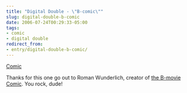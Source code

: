 ```yaml
---
title: "Digital Double - \"B-comic\""
slug: digital-double-b-comic
date: 2006-07-24T00:29:33-05:00
tags:
- comic
- digital double
redirect_from:
- entry/digital-double-b-comic/
---
```

[Comic](http://digitaldouble.smackjeeves.com/comics/54190/)

Thanks for this one go out to Roman Wunderlich, creator of [the B-movie Comic](http://www.bmoviecomic.com/index.php). You rock, dude!

